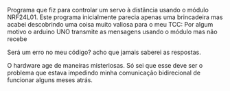 Programa que fiz para controlar um servo à distância usando o módulo NRF24L01.
Este programa inicialmente parecia apenas uma brincadeira mas acabei descobrindo uma coisa muito valiosa para o meu TCC: 
Por algum motivo o arduino UNO transmite as mensagens usando o módulo mas não recebe

Será um erro no meu código? acho que jamais saberei as respostas.

O hardware age de maneiras misteriosas. Só sei que esse deve ser o problema
que estava impedindo minha comunicação bidirecional de funcionar alguns meses atrás.


